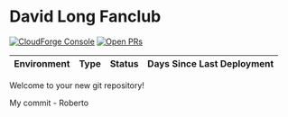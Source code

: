 # David Long Fanclub
<!-- forge.header -->
[![CloudForge Console][console_shield]][console_url] [![Open PRs][pr_shield]][pr_url]

| Environment   | Type          | Status        | Days Since Last Deployment |
| ------------- | ------------- | ------------- | -------------------------- |
<!-- /forge.header -->

<!-- Add your content here -->
Welcome to your new git repository!

My commit - Roberto










<!-- forge.links -->

[console_url]: https://console.forge.lmig.com/artifact/a551fb9b-4ea4-4a3b-80ec-3cdeb3b8889d "Console URL"
[console_shield]: https://shields.lmig.com/static.svg?label=CloudForge%20Console&message=David%20Long%20Fanclub&colorA=1A1446&colorB=78E1E1
[pr_url]: https://git.forge.lmig.com/projects/T2IH1/repos/david-long-fanclub/pull-requests
[pr_shield]: https://shields.lmig.com/bitbucket/pull-requests/t2ih1/david-long-fanclub/open.svg

<!-- /forge.links -->
